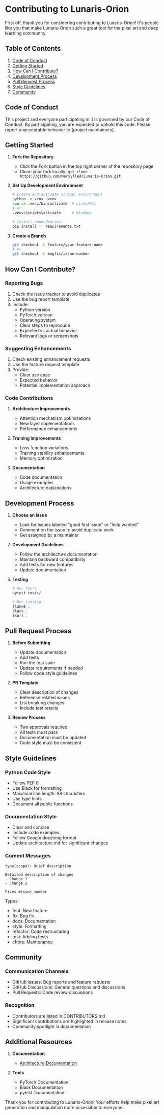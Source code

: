 # Contributing to Lunaris-Orion

First off, thank you for considering contributing to Lunaris-Orion! It's people like you that make Lunaris-Orion such a great tool for the pixel art and deep learning community.

## Table of Contents

1. [Code of Conduct](#code-of-conduct)
2. [Getting Started](#getting-started)
3. [How Can I Contribute?](#how-can-i-contribute)
4. [Development Process](#development-process)
5. [Pull Request Process](#pull-request-process)
6. [Style Guidelines](#style-guidelines)
7. [Community](#community)

## Code of Conduct

This project and everyone participating in it is governed by our Code of Conduct. By participating, you are expected to uphold this code. Please report unacceptable behavior to [project maintainers].

## Getting Started

1. **Fork the Repository**
   - Click the Fork button in the top right corner of the repository page
   - Clone your fork locally: `git clone https://github.com/MeryylleA/Lunaris-Orion.git`

2. **Set Up Development Environment**
   ```bash
   # Create and activate virtual environment
   python -m venv .venv
   source .venv/bin/activate  # Linux/Mac
   # or
   .venv\Scripts\activate     # Windows

   # Install dependencies
   pip install -r requirements.txt
   ```

3. **Create a Branch**
   ```bash
   git checkout -b feature/your-feature-name
   # or
   git checkout -b bugfix/issue-number
   ```

## How Can I Contribute?

### Reporting Bugs
1. Check the issue tracker to avoid duplicates
2. Use the bug report template
3. Include:
   - Python version
   - PyTorch version
   - Operating system
   - Clear steps to reproduce
   - Expected vs actual behavior
   - Relevant logs or screenshots

### Suggesting Enhancements
1. Check existing enhancement requests
2. Use the feature request template
3. Provide:
   - Clear use case
   - Expected behavior
   - Potential implementation approach

### Code Contributions
1. **Architecture Improvements**
   - Attention mechanism optimizations
   - New layer implementations
   - Performance enhancements

2. **Training Improvements**
   - Loss function variations
   - Training stability enhancements
   - Memory optimization

3. **Documentation**
   - Code documentation
   - Usage examples
   - Architecture explanations

## Development Process

1. **Choose an Issue**
   - Look for issues labeled "good first issue" or "help wanted"
   - Comment on the issue to avoid duplicate work
   - Get assigned by a maintainer

2. **Development Guidelines**
   - Follow the architecture documentation
   - Maintain backward compatibility
   - Add tests for new features
   - Update documentation

3. **Testing**
   ```bash
   # Run tests
   pytest tests/
   
   # Run linting
   flake8 .
   black .
   isort .
   ```

## Pull Request Process

1. **Before Submitting**
   - Update documentation
   - Add tests
   - Run the test suite
   - Update requirements if needed
   - Follow code style guidelines

2. **PR Template**
   - Clear description of changes
   - Reference related issues
   - List breaking changes
   - Include test results

3. **Review Process**
   - Two approvals required
   - All tests must pass
   - Documentation must be updated
   - Code style must be consistent

## Style Guidelines

### Python Code Style
- Follow PEP 8
- Use Black for formatting
- Maximum line length: 88 characters
- Use type hints
- Document all public functions

### Documentation Style
- Clear and concise
- Include code examples
- Follow Google docstring format
- Update architecture.md for significant changes

### Commit Messages
```
type(scope): Brief description

Detailed description of changes
- Change 1
- Change 2

Fixes #issue_number
```

Types:
- feat: New feature
- fix: Bug fix
- docs: Documentation
- style: Formatting
- refactor: Code restructuring
- test: Adding tests
- chore: Maintenance

## Community

### Communication Channels
- GitHub Issues: Bug reports and feature requests
- GitHub Discussions: General questions and discussions
- Pull Requests: Code review discussions

### Recognition
- Contributors are listed in CONTRIBUTORS.md
- Significant contributions are highlighted in release notes
- Community spotlight in documentation

## Additional Resources

1. **Documentation**
   - [Architecture Documentation](architecture.md)

2. **Tools**
   - PyTorch Documentation
   - Black Documentation
   - pytest Documentation

Thank you for contributing to Lunaris-Orion! Your efforts help make pixel art generation and manipulation more accessible to everyone. 
